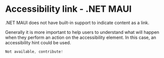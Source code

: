 # Accessibility link - .NET MAUI

.NET MAUI does not have built-in support to indicate content as a link.

Generally it is more important to help users to understand what will happen when they perform an action on the accessibility element. In this case, an accessibility hint could be used.

```csharp
Not available, contribute!
```
